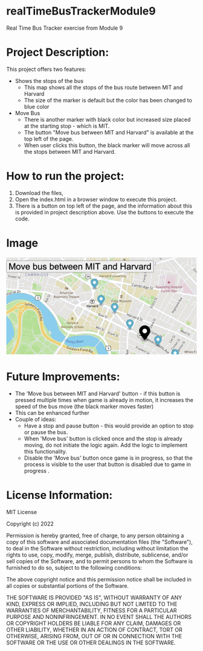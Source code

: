 # realTimeBusTrackerModule9
Real Time Bus Tracker exercise from Module 9

# Project Description: 
This project offers two features: 
- Shows the stops of the bus 
  - This map shows all the stops of the bus route between MIT and Harvard
  - The size of the marker is default but the color has been changed to blue color
- Move Bus  
  - There is another marker with black color but increased size placed at the starting stop - which is MIT. 
  - The button "Move bus between MIT and Harvard" is available at the top left of the page. 
  - When user clicks this button, the black marker will move across all the stops between MIT and Harvard.  

# How to run the project:
1. Download the files, 
2. Open the index.html in a browser window to execute this project. 
3. There is a button on top left of the page, and the information about this is provided in project description above. Use the buttons to execute the code. 

# Image
<img src="images/realTimeBusTracker.png" alt="real time bus tracker image"/> 

# Future Improvements:
- The 'Move bus between MIT and Harvard' button - if this button is pressed multiple times when game is already in motion, it increases the speed of the bus move (the black marker moves faster)
- This can be enhanced further 
- Couple of ideas: 
  - Have a stop and pause button - this would provide an option to stop or pause the bus. 
  - When 'Move bus' button is clicked once and the stop is already moving, do not initiate the logic again. Add the logic to implement this functionality.
  - Disable the 'Move bus' button once game is in progress, so that the process is visible to the user that button is disabled due to game in progress . 
  

# License Information: 
MIT License

Copyright (c) 2022

Permission is hereby granted, free of charge, to any person obtaining a copy
of this software and associated documentation files (the "Software"), to deal
in the Software without restriction, including without limitation the rights
to use, copy, modify, merge, publish, distribute, sublicense, and/or sell
copies of the Software, and to permit persons to whom the Software is
furnished to do so, subject to the following conditions:

The above copyright notice and this permission notice shall be included in all
copies or substantial portions of the Software.

THE SOFTWARE IS PROVIDED "AS IS", WITHOUT WARRANTY OF ANY KIND, EXPRESS OR
IMPLIED, INCLUDING BUT NOT LIMITED TO THE WARRANTIES OF MERCHANTABILITY,
FITNESS FOR A PARTICULAR PURPOSE AND NONINFRINGEMENT. IN NO EVENT SHALL THE
AUTHORS OR COPYRIGHT HOLDERS BE LIABLE FOR ANY CLAIM, DAMAGES OR OTHER
LIABILITY, WHETHER IN AN ACTION OF CONTRACT, TORT OR OTHERWISE, ARISING FROM,
OUT OF OR IN CONNECTION WITH THE SOFTWARE OR THE USE OR OTHER DEALINGS IN THE
SOFTWARE.
